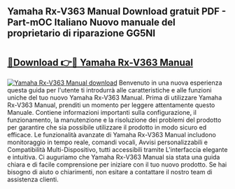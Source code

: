 ## Yamaha Rx-V363 Manual Download gratuit PDF - Part-mOC Italiano Nuovo manuale del proprietario di riparazione GG5NI

# <h2><a href="http://dfbmlu.blite.top/?on=Yamaha+Rx-V363+Manual">🔗Download 👉🔴 Yamaha Rx-V363 Manual</a></h2>

[![Yamaha Rx-V363 Manual download](https://i.imgur.com/lujVjoI.png)](http://dfbmlu.blite.top/?on=Yamaha+Rx-V363+Manual)
Benvenuto in una nuova esperienza questa guida per l'utente ti introdurrà alle caratteristiche e alle funzioni uniche del tuo nuovo Yamaha Rx-V363 Manual. Prima di utilizzare Yamaha Rx-V363 Manual, prenditi un momento per leggere attentamente questo Manuale. Contiene informazioni importanti sulla configurazione, il funzionamento, la manutenzione e la risoluzione dei problemi del prodotto per garantire che sia possibile utilizzare il prodotto in modo sicuro ed efficace. Le funzionalità avanzate di Yamaha Rx-V363 Manual includono monitoraggio in tempo reale, comandi vocali, Avvisi personalizzabili e Compatibilità Multi-Dispositivo, tutti accessibili tramite L'interfaccia elegante e intuitiva. Ci auguriamo che Yamaha Rx-V363 Manual sia stata una guida chiara e di facile comprensione per iniziare con il tuo nuovo prodotto. Se hai bisogno di aiuto o chiarimenti, non esitare a contattare il nostro team di assistenza clienti.
